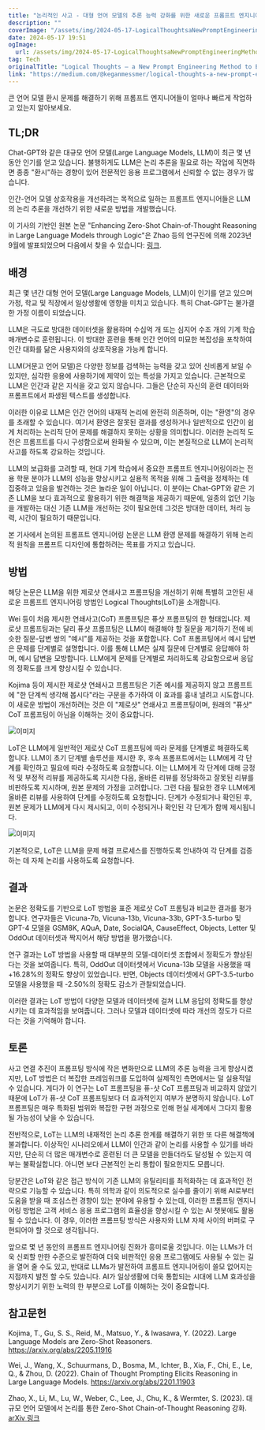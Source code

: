 ```yaml
---
title: "논리적인 사고 - 대형 언어 모델의 추론 능력 강화를 위한 새로운 프롬프트 엔지니어링 방법"
description: ""
coverImage: "/assets/img/2024-05-17-LogicalThoughtsaNewPromptEngineeringMethodtoEnhanceReasoningSkillsofLargeLanguageModels_0.png"
date: 2024-05-17 19:51
ogImage:
  url: /assets/img/2024-05-17-LogicalThoughtsaNewPromptEngineeringMethodtoEnhanceReasoningSkillsofLargeLanguageModels_0.png
tag: Tech
originalTitle: "Logical Thoughts — a New Prompt Engineering Method to Enhance Reasoning Skills of Large Language Models"
link: "https://medium.com/@keganmessmer/logical-thoughts-a-new-prompt-engineering-method-to-enhance-reasoning-skills-of-large-language-5d9b315a0a9d"
---
```


큰 언어 모델 환시 문제를 해결하기 위해 프롬프트 엔지니어들이 얼마나 빠르게 작업하고 있는지 알아보세요.

## TL;DR

Chat-GPT와 같은 대규모 언어 모델(Large Language Models, LLM)이 최근 몇 년 동안 인기를 얻고 있습니다. 불행하게도 LLM은 논리 추론을 필요로 하는 작업에 직면하면 종종 "환시"하는 경향이 있어 전문적인 응용 프로그램에서 신뢰할 수 없는 경우가 많습니다.

인간-언어 모델 상호작용을 개선하려는 목적으로 일하는 프롬프트 엔지니어들은 LLM의 논리 추론을 개선하기 위한 새로운 방법을 개발했습니다.

<div class="content-ad"></div>

이 기사의 기반인 원본 논문 "Enhancing Zero-Shot Chain-of-Thought Reasoning in Large Language Models through Logic"은 Zhao 등의 연구진에 의해 2023년 9월에 발표되었으며 다음에서 찾을 수 있습니다: [링크](https://arxiv.org/pdf/2309.13339).

## 배경

최근 몇 년간 대형 언어 모델(Large Language Models, LLM)이 인기를 얻고 있으며 가정, 학교 및 직장에서 일상생활에 영향을 미치고 있습니다. 특히 Chat-GPT는 불가결한 가정 이름이 되었습니다.

LLM은 극도로 방대한 데이터셋을 활용하며 수십억 개 또는 심지어 수조 개의 기계 학습 매개변수로 훈련됩니다. 이 방대한 훈련을 통해 인간 언어의 미묘한 복잡성을 포착하여 인간 대화를 닮은 사용자와의 상호작용을 가능케 합니다.

<div class="content-ad"></div>

LLM(거문고 언어 모델)은 다양한 정보를 검색하는 능력을 갖고 있어 신비롭게 보일 수 있지만, 심각한 응용에 사용하기에 제약이 있는 특성을 가지고 있습니다. 근본적으로 LLM은 인간과 같은 지식을 갖고 있지 않습니다. 그들은 단순히 자신의 훈련 데이터와 프롬프트에서 파생된 텍스트를 생성합니다.

이러한 이유로 LLM은 인간 언어의 내재적 논리에 완전히 의존하며, 이는 "환영"의 경우를 초래할 수 있습니다. 여기서 환영은 잘못된 결과를 생성하거나 일반적으로 인간이 쉽게 처리하는 논리적 단어 문제를 해결하지 못하는 상황을 의미합니다. 이러한 논리적 도전은 프롬프트를 다시 구성함으로써 완화될 수 있으며, 이는 본질적으로 LLM이 논리적 사고를 하도록 강요하는 것입니다.

LLM의 보급화를 고려할 때, 현대 기계 학습에서 중요한 프롬프트 엔지니어링이라는 전용 학문 분야가 LLM의 성능을 향상시키고 실용적 목적을 위해 그 출력을 정제하는 데 집중하고 있음을 발견하는 것은 놀라운 일이 아닙니다. 이 분야는 Chat-GPT와 같은 기존 LLM을 보다 효과적으로 활용하기 위한 해결책을 제공하기 때문에, 일종의 없던 기능을 개발하는 대신 기존 LLM을 개선하는 것이 필요한데 그것은 방대한 데이터, 처리 능력, 시간이 필요하기 때문입니다.

본 기사에서 논의된 프롬프트 엔지니어링 논문은 LLM 환영 문제를 해결하기 위해 논리적 원칙을 프롬프트 디자인에 통합하려는 목표를 가지고 있습니다.

<div class="content-ad"></div>

## 방법

해당 논문은 LLM을 위한 제로샷 연쇄사고 프롬프팅을 개선하기 위해 특별히 고안된 새로운 프롬프트 엔지니어링 방법인 Logical Thoughts(LoT)을 소개합니다.

Wei 등이 처음 제시한 연쇄사고(CoT) 프롬프팅은 퓨샷 프롬프팅의 한 형태입니다. 제로샷 프롬프팅과는 달리 퓨샷 프롬프팅은 LLM이 해결해야 할 질문을 제기하기 전에 비슷한 질문-답변 쌍의 "예시"를 제공하는 것을 포함합니다. CoT 프롬프팅에서 예시 답변은 문제를 단계별로 설명합니다. 이를 통해 LLM은 실제 질문에 단계별로 응답해야 하며, 예시 답변을 모방합니다. LLM에게 문제를 단계별로 처리하도록 강요함으로써 응답의 정확도를 크게 향상시킬 수 있습니다.

Kojima 등이 제시한 제로샷 연쇄사고 프롬프팅은 기존 예시를 제공하지 않고 프롬프트에 "한 단계씩 생각해 봅시다"라는 구문을 추가하여 이 효과를 흉내 낼려고 시도합니다. 이 새로운 방법이 개선하려는 것은 이 "제로샷" 연쇄사고 프롬프팅이며, 원래의 "퓨샷" CoT 프롬프팅이 아님을 이해하는 것이 중요합니다.

<div class="content-ad"></div>

![이미지](/assets/img/2024-05-17-LogicalThoughtsaNewPromptEngineeringMethodtoEnhanceReasoningSkillsofLargeLanguageModels_0.png)

LoT은 LLM에게 일반적인 제로샷 CoT 프롬프팅에 따라 문제를 단계별로 해결하도록 합니다. LLM이 초기 단계별 솔루션을 제시한 후, 후속 프롬프트에서는 LLM에게 각 단계를 확인하고 필요에 따라 수정하도록 요청합니다. 이는 LLM에게 각 단계에 대해 긍정적 및 부정적 리뷰를 제공하도록 지시한 다음, 올바른 리뷰를 정당화하고 잘못된 리뷰를 비판하도록 지시하며, 원본 문제의 가정을 고려합니다. 그런 다음 필요한 경우 LLM에게 올바른 리뷰를 사용하여 단계를 수정하도록 요청합니다. 단계가 수정되거나 확인된 후, 원본 문제가 LLM에게 다시 제시되고, 이미 수정되거나 확인된 각 단계가 함께 제시됩니다.

![이미지](/assets/img/2024-05-17-LogicalThoughtsaNewPromptEngineeringMethodtoEnhanceReasoningSkillsofLargeLanguageModels_1.png)

기본적으로, LoT은 LLM을 문제 해결 프로세스를 진행하도록 안내하여 각 단계를 검증하는 데 자체 논리를 사용하도록 요청합니다.

<div class="content-ad"></div>

## 결과

논문은 정확도를 기반으로 LoT 방법을 표준 제로샷 CoT 프롬팅과 비교한 결과를 평가합니다. 연구자들은 Vicuna-7b, Vicuna-13b, Vicuna-33b, GPT-3.5-turbo 및 GPT-4 모델을 GSM8K, AQuA, Date, SocialQA, CauseEffect, Objects, Letter 및 OddOut 데이터셋과 짝지어서 해당 방법을 평가했습니다.

연구 결과는 LoT 방법을 사용할 때 대부분의 모델-데이터셋 조합에서 정확도가 향상된다는 것을 보여줍니다. 특히, OddOut 데이터셋에서 Vicuna-13b 모델을 사용했을 때 +16.28%의 정확도 향상이 있었습니다. 반면, Objects 데이터셋에서 GPT-3.5-turbo 모델을 사용했을 때 -2.50%의 정확도 감소가 관찰되었습니다.

이러한 결과는 LoT 방법이 다양한 모델과 데이터셋에 걸쳐 LLM 응답의 정확도를 향상시키는 데 효과적임을 보여줍니다. 그러나 모델과 데이터셋에 따라 개선의 정도가 다르다는 것을 기억해야 합니다.

<div class="content-ad"></div>

## 토론

사고 연결 추진이 프롬프팅 방식에 작은 변화만으로 LLM의 추론 능력을 크게 향상시켰지만, LoT 방법은 더 복잡한 프레임워크를 도입하여 실제적인 측면에서는 덜 실용적일 수 있습니다. 게다가 이 연구는 LoT 프롬프팅을 퓨-샷 CoT 프롬프팅과 비교하지 않았기 때문에 LoT가 퓨-샷 CoT 프롬프팅보다 더 효과적인지 여부가 분명하지 않습니다. LoT 프롬프팅은 매우 특화된 범위와 복잡한 구현 과정으로 인해 현실 세계에서 그다지 활용될 가능성이 낮을 수 있습니다.

전반적으로, LoT는 LLM의 내재적인 논리 추론 한계를 해결하기 위한 또 다른 해결책에 불과합니다. 이상적인 시나리오에서 LLM이 인간과 같이 논리를 사용할 수 있기를 바라지만, 단순히 더 많은 매개변수로 훈련된 더 큰 모델을 만들더라도 달성될 수 있는지 여부는 불확실합니다. 아니면 보다 근본적인 논리 통합이 필요한지도 모릅니다.

당분간은 LoT와 같은 접근 방식이 기존 LLM의 유틸리티를 최적화하는 데 효과적인 전략으로 기능할 수 있습니다. 특히 의학과 같이 의도적으로 실수를 줄이기 위해 AI로부터 도움을 받을 때 조심스런 경향이 있는 분야에 유용할 수 있는데, 이러한 프롬프팅 엔지니어링 방법은 고객 서비스 응용 프로그램의 효율성을 향상시킬 수 있는 AI 챗봇에도 활용될 수 있습니다. 이 경우, 이러한 프롬프팅 방식은 사용자와 LLM 자체 사이의 버퍼로 구현되어야 할 것으로 생각됩니다.

<div class="content-ad"></div>

앞으로 몇 년 동안의 프롬프트 엔지니어링 진화가 흥미로울 것입니다. 이는 LLMs가 더욱 신뢰할 만한 수준으로 발전하여 더욱 비판적인 응용 프로그램에도 사용될 수 있는 길을 열어 줄 수도 있고, 반대로 LLMs가 발전하여 프롬프트 엔지니어링이 쓸모 없어지는 지점까지 발전 할 수도 있습니다. AI가 일상생활에 더욱 통합되는 시대에 LLM 효과성을 향상시키기 위한 노력의 한 부분으로 LoT를 이해하는 것이 중요합니다.

## 참고문헌

Kojima, T., Gu, S. S., Reid, M., Matsuo, Y., & Iwasawa, Y. (2022). Large Language Models are Zero-Shot Reasoners. https://arxiv.org/abs/2205.11916

Wei, J., Wang, X., Schuurmans, D., Bosma, M., Ichter, B., Xia, F., Chi, E., Le, Q., & Zhou, D. (2022). Chain of Thought Prompting Elicits Reasoning in Large Language Models. https://arxiv.org/abs/2201.11903

<div class="content-ad"></div>

Zhao, X., Li, M., Lu, W., Weber, C., Lee, J., Chu, K., & Wermter, S. (2023). 대규모 언어 모델에서 논리를 통한 Zero-Shot Chain-of-Thought Reasoning 강화. [arXiv 링크](https://arxiv.org/abs/2309.13339)
